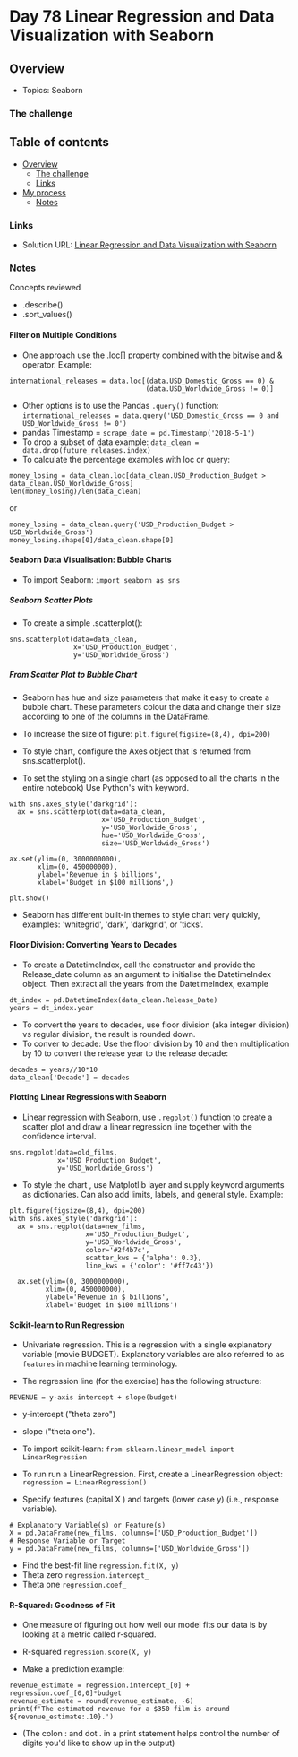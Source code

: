 # Day 78 Linear Regression and Data Visualization with Seaborn

## Overview

- Topics: Seaborn


### The challenge



## Table of contents

- [Overview](#overview)
  - [The challenge](#the-challenge)
  - [Links](#links)
- [My process](#my-process)
  - [Notes](#notes)

### Links

- Solution URL: [Linear Regression and Data Visualization with Seaborn](https://github.com/Mikerniker/100_Days_of_Python/tree/main/Day78)


###  Notes
Concepts reviewed
- .describe()
- .sort_values()


#### Filter on Multiple Conditions

- One approach use the .loc[] property combined with the bitwise and & operator. Example:
```
international_releases = data.loc[(data.USD_Domestic_Gross == 0) & 
                                  (data.USD_Worldwide_Gross != 0)]
```

- Other options is to use the Pandas ```.query()``` function: 
```international_releases = data.query('USD_Domestic_Gross == 0 and USD_Worldwide_Gross != 0')```
- pandas Timestamp = ```scrape_date = pd.Timestamp('2018-5-1')```
- To drop a subset of data example: ```data_clean = data.drop(future_releases.index)```
- To calculate the percentage examples with loc or query:
```
money_losing = data_clean.loc[data_clean.USD_Production_Budget > data_clean.USD_Worldwide_Gross]
len(money_losing)/len(data_clean)
```

or
```
money_losing = data_clean.query('USD_Production_Budget > USD_Worldwide_Gross')
money_losing.shape[0]/data_clean.shape[0]
```

#### Seaborn Data Visualisation: Bubble Charts

- To import Seaborn:  ```import seaborn as sns```

##### Seaborn Scatter Plots

- To create a simple .scatterplot():
```
sns.scatterplot(data=data_clean,
                x='USD_Production_Budget', 
                y='USD_Worldwide_Gross')
```

##### From Scatter Plot to Bubble Chart

- Seaborn has hue and size parameters that make it easy to create a bubble chart. These parameters colour the data and change their size according to one of the columns in the DataFrame.

- To increase the size of figure:
```plt.figure(figsize=(8,4), dpi=200)```

- To style chart, configure the Axes object that is returned from sns.scatterplot().
- To set the styling on a single chart (as opposed to all the charts in the entire notebook) Use Python's with keyword. 
```
with sns.axes_style('darkgrid'):
  ax = sns.scatterplot(data=data_clean,
                       x='USD_Production_Budget', 
                       y='USD_Worldwide_Gross',
                       hue='USD_Worldwide_Gross',
                       size='USD_Worldwide_Gross')

ax.set(ylim=(0, 3000000000),
       xlim=(0, 450000000),
       ylabel='Revenue in $ billions',
       xlabel='Budget in $100 millions',)
 
plt.show()
```
- Seaborn has different built-in themes to style chart very quickly, examples: 'whitegrid', 'dark', 'darkgrid', or 'ticks'. 

#### Floor Division: Converting Years to Decades

- To create a DatetimeIndex, call the constructor and provide the Release_date column as an argument to initialise the DatetimeIndex object. Then extract all the years from the DatetimeIndex, example

```
dt_index = pd.DatetimeIndex(data_clean.Release_Date)
years = dt_index.year
```
- To convert the years to decades, use floor division (aka integer division) vs regular division, the result is rounded down.
- To conver to decade: Use the floor division by 10 and then multiplication by 10 to convert the release year to the release decade:
```
decades = years//10*10
data_clean['Decade'] = decades
```

#### Plotting Linear Regressions with Seaborn

- Linear regression with Seaborn, use ```.regplot()``` function to create a scatter plot and draw a linear regression line together with the confidence interval.

```
sns.regplot(data=old_films, 
            x='USD_Production_Budget',
            y='USD_Worldwide_Gross')
```

- To style the chart , use Matplotlib layer and supply keyword arguments as dictionaries. Can also add limits, labels, and general style. Example:

```
plt.figure(figsize=(8,4), dpi=200)
with sns.axes_style('darkgrid'):
  ax = sns.regplot(data=new_films,
                   x='USD_Production_Budget',
                   y='USD_Worldwide_Gross',
                   color='#2f4b7c',
                   scatter_kws = {'alpha': 0.3},
                   line_kws = {'color': '#ff7c43'})
  
  ax.set(ylim=(0, 3000000000),
         xlim=(0, 450000000),
         ylabel='Revenue in $ billions',
         xlabel='Budget in $100 millions') 
```

#### Scikit-learn to Run Regression
- Univariate regression. This is a regression with a single explanatory variable (movie BUDGET). Explanatory variables are also referred to as ```features``` in machine learning terminology.

- The regression line (for the exercise) has the following structure:

```REVENUE = y-axis intercept + slope(budget)```
- y-intercept ("theta zero") 
-  slope ("theta one"). 

- To import scikit-learn: ```from sklearn.linear_model import LinearRegression```
- To run run a LinearRegression. First, create a LinearRegression object: ```regression = LinearRegression()```
- Specify features (capital X ) and targets (lower case y) (i.e., response variable). 
```
# Explanatory Variable(s) or Feature(s)
X = pd.DataFrame(new_films, columns=['USD_Production_Budget'])
# Response Variable or Target
y = pd.DataFrame(new_films, columns=['USD_Worldwide_Gross']) 
```
- Find the best-fit line
```regression.fit(X, y)```
- Theta zero
```regression.intercept_```
- Theta one
```regression.coef_```

#### R-Squared: Goodness of Fit
- One measure of figuring out how well our model fits our data is by looking at a metric called r-squared. 
- R-squared
```regression.score(X, y)```

- Make a prediction example: 
```
revenue_estimate = regression.intercept_[0] + regression.coef_[0,0]*budget
revenue_estimate = round(revenue_estimate, -6)
print(f'The estimated revenue for a $350 film is around ${revenue_estimate:.10}.')
```
- (The colon : and dot . in a print statement helps control the number of digits you'd like to show up in the output)	
